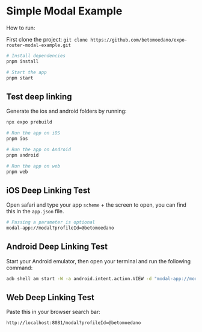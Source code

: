 # Simple Modal Example

How to run:

First clone the project: `git clone https://github.com/betomoedano/expo-router-modal-example.git`

```bash
# Install dependencies
pnpm install

# Start the app
pnpm start
```

## Test deep linking

Generate the ios and android folders by running:

```bash
npx expo prebuild

# Run the app on iOS
pnpm ios

# Run the app on Android
pnpm android

# Run the app on web
pnpm web
```

## iOS Deep Linking Test

Open safari and type your app `scheme` + the screen to open, you can find this in the `app.json` file.

```bash
# Passing a parameter is optional
modal-app://modal?profileId=@betomoedano
```

## Android Deep Linking Test

Start your Android emulator, then open your terminal and run the following command:

```bash
adb shell am start -W -a android.intent.action.VIEW -d "modal-app://modal"
```

## Web Deep Linking Test

Paste this in your browser search bar:

```bash
http://localhost:8081/modal?profileId=@betomoedano
```
